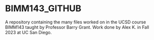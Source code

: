 # BIMM143_GITHUB
A repository containing the many files worked on in the UCSD course BIMM143 taught by Professor Barry Grant. Work done by Alex K. in Fall 2023 at UC San Diego.
